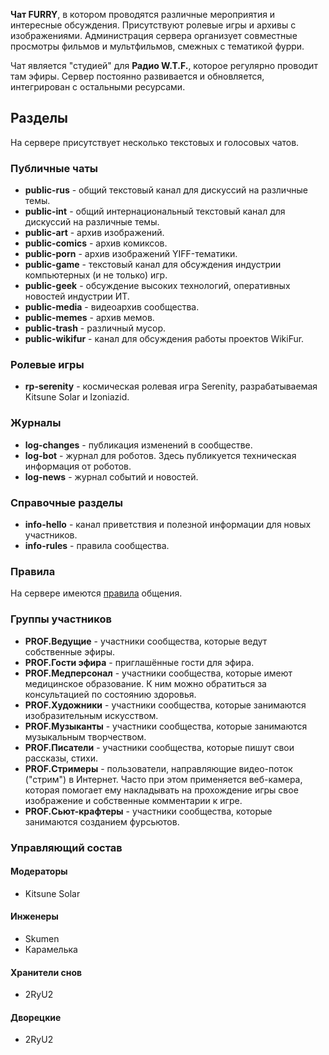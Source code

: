 **Чат FURRY**, в котором проводятся различные мероприятия и интересные обсуждения. Присутствуют ролевые игры и архивы с изображениями. Администрация сервера организует совместные просмотры фильмов и мультфильмов, смежных с тематикой фурри.

Чат является "студией" для **Радио W.T.F.**, которое регулярно проводит там эфиры. Сервер постоянно развивается и обновляется, интегрирован с остальными ресурсами.

## Разделы
На сервере присутствует несколько текстовых и голосовых чатов.

### Публичные чаты

* **public-rus** - общий текстовый канал для дискуссий на различные темы.
* **public-int** - общий интернациональный текстовый канал для дискуссий на различные темы.
* **public-art** - архив изображений.
* **public-comics** - архив комиксов.
* **public-porn** - архив изображений YIFF-тематики.
* **public-game** - текстовый канал для обсуждения индустрии компьютерных (и не только) игр.
* **public-geek** - обсуждение высоких технологий, оперативных новостей индустрии ИТ.
* **public-media** - видеоархив сообщества.
* **public-memes** - архив мемов.
* **public-trash** - различный мусор.
* **public-wikifur** - канал для обсуждения работы проектов WikiFur.

### Ролевые игры

* **rp-serenity** - космическая ролевая игра Serenity, разрабатываемая Kitsune Solar и Izoniazid.

### Журналы

* **log-changes** - публикация изменений в сообществе.
* **log-bot** - журнал для роботов. Здесь публикуется техническая информация от роботов.
* **log-news** - журнал событий и новостей.

### Справочные разделы

* **info-hello** - канал приветствия и полезной информации для новых участников.
* **info-rules** - правила сообщества.

### Правила

На сервере имеются [правила](https://metainfo.github.io/rules/) общения.

### Группы участников

* **PROF.Ведущие** - участники сообщества, которые ведут собственные эфиры.
* **PROF.Гости эфира** - приглашённые гости для эфира.
* **PROF.Медперсонал** - участники сообщества, которые имеют медицинское образование. К ним можно обратиться за консультацией по состоянию здоровья.
* **PROF.Художники** - участники сообщества, которые занимаются изобразительным искусством.
* **PROF.Музыканты** - участники сообщества, которые занимаются музыкальным творчеством.
* **PROF.Писатели** - участники сообщества, которые пишут свои рассказы, стихи.
* **PROF.Стримеры** - пользователи, направляющие видео-поток ("стрим") в Интернет. Часто при этом применяется веб-камера, которая помогает ему накладывать на прохождение игры свое изображение и собственные комментарии к игре.
* **PROF.Сьют-крафтеры** - участники сообщества, которые занимаются созданием фурсьютов.

### Управляющий состав

#### Модераторы

* Kitsune Solar

#### Инженеры

* Skumen
* Карамелька

#### Хранители снов

* 2RyU2

#### Дворецкие

* 2RyU2
